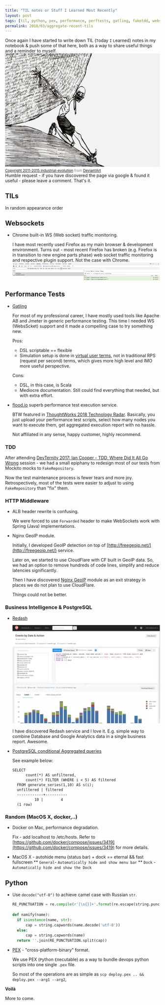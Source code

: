 ```yaml
---
title: "TIL notes or Stuff I Learned Most Recently"
layout: post
tags: [til, python, pex, performance, perftests, gatling, faketdd, websockets, nginx, geoip, docker, bi, redash, postgresql,  macosx]
permalink: 2018/03/aggregate-recent-tils
---
```


Once again I have started to write down TIL (`T`oday `I` `L`earned) notes in my notebook & push some of that here, both as a way to share useful things and a reminder to myself.
![TIL sysyphus process](/img/posts/2018-03-01-sysyphus.jpg)
<span style="color:gray; font-size: smaller;">[Copyright 2011-2015 industrial-evolution](http://industrial-evolution.deviantart.com/) from [DeviantArt](http://industrial-evolution.deviantart.com/art/Sisyphus-198120115)</span> <br />
Humble request - if you have discovered the page via google & found it useful - please leave a comment. That's it.

## TILs 

In random appearance order

## Websockets

* Chrome built-in WS (Web socket) traffic monitoring.
  
  I have most recently used Firefox as my main browser & development environment.
  Turns out - most recent Firefox has broken (e.g. Firefox is in transition to new engine parts phase) web socket traffic monitoring and respective plugin support. 
  Not the case with Chrome.
  ![chrome ws example](/img/posts/2018-03-01-chrome-ws.png)

## Performance Tests

* [Gatling](http://gatling.io/)

  For most of my professional career, I have mostly used tools like Apache AB and Jmeter in generic performance testing.
  This time I needed WS (WebsScket) support and it made a compelling case to try something new.

  Pros:
  * DSL scriptable == flexible
  * Simulation setup is done in [virtual user terms](https://gatling.io/docs/2.3/general/simulation_setup/), not in traditional RPS (request per second) terms, which gives more high level and IMO more useful perspective.

  Cons:
  * DSL, in this case, is Scala
  * Mediocre documentation. Still could find everything that needed, but with extra effort.
* [flood.io](http://flood.io/) superb performance test execution service.

  BTW featured in [ThoughtWorks 2018 Technology Radar](https://www.thoughtworks.com/radar/platforms/flood-io). Basically, you just upload your performance test scripts, select how many nodes you want to execute them, get aggregated execution report with no hassle.

  Not affiliated in any sense, happy customer, highly recommend. 

### TDD

After attending [DevTernity 2017: Ian Cooper - TDD, Where Did It All Go Wrong](https://www.youtube.com/watch?v=EZ05e7EMOLM) session - we had a small epiphany to redesign most of our tests from Mockito mocks to `FakeRepository`.

Now the test maintenance process is fewer tears and more joy. Retrospectively, most of the tests were easier to adjust to using `FakeRepository` than "fix" them.

### HTTP Middleware

* ALB header rewrite is confusing. 

  We were forced to use `Forwarded` header to make WebSockets work with Spring (Java) implementations.

* Nginx GeoIP module.

  Initially, I developed GeoIP detection on top of [http://freegeoip.net/](http://freegeoip.net/) service. 
  
  Later on, we started to use CloudFlare with CF built in GeoIP data. So, we had an option to remove hundreds of code lines, simplify and reduce latencies significantly.
  
  Then I have discovered [Nginx GeoIP](http://nginx.org/en/docs/http/ngx_http_geoip_module.html) module as an exit strategy in places we do not plan to use CloudFlare. 
  
  Things could not be better. 

### Business Intelligence & PostgreSQL

* [Redash](https://redash.io/)

  ![Redash in action](/img/posts/2018-03-01-redash_screenshot_vis-slide-2.png)

  I have discovered Redash service and I love it. E.g. simple way to combine Database and Google Analytics data in a single business report. Awesome. 

* [PostgreSQL conditional Aggregated queries](https://www.postgresql.org/docs/9.4/static/sql-expressions.html)

  See example below:

  ```
  SELECT
        count(*) AS unfiltered,
        count(*) FILTER (WHERE i < 5) AS filtered
    FROM generate_series(1,10) AS s(i);
    unfiltered | filtered
    ------------+----------
            10 |        4
    (1 row)
  ```

### Random (MacOS X, docker,..)

* Docker on Mac, performance degradation. 

  Fix - add localhost to /etc/hosts. Refer to [https://github.com/docker/compose/issues/3419](https://github.com/docker/compose/issues/3419) for more details.

* MacOS X - autohide menu  (status bar) + dock == eternal && fast fullscreen
** `General`- `Automatically hide and show menu bar`
** `Dock` - `Automatically hide and show the Dock`

## Python

* Use `decode("utf-8")` to achieve camel case with Russian `str`.
  
  ```python
  RE_PUNCTUATION = re.compile(r'[\s{}]+'.format(re.escape(string.punctuation)))

  def namify(name):
    if isinstance(name, str):
        cap = string.capwords(name.decode('utf-8'))
    else:
        cap = string.capwords(name)
    return ''.join(RE_PUNCTUATION.split(cap))
  ```

* [PEX](https://github.com/pantsbuild/pex) - "cross-platform-binary" format.

  We use PEX (`P`ython `EX`ecutable) as a way to bundle devops python scripts into one single `.pex` file.

  So most of the operations are as simple as `scp deploy.pex .. && deploy.pex --arg1 --arg2`, 

**Voilà**

More to come.

